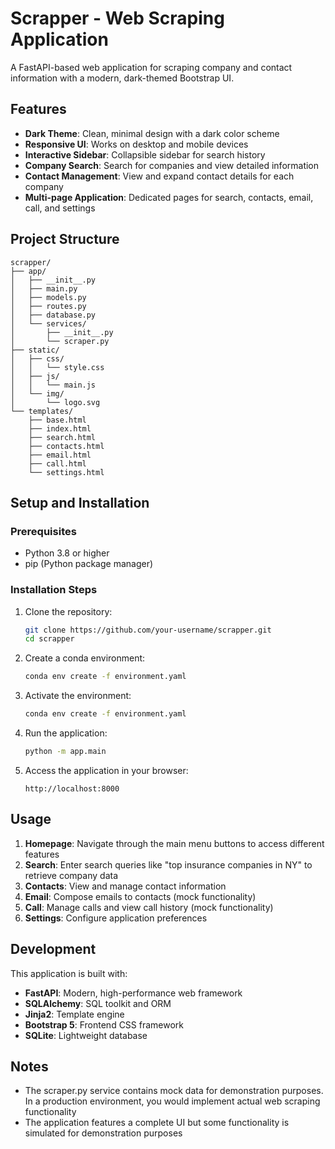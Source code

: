 # Scrapper - Web Scraping Application

A FastAPI-based web application for scraping company and contact information with a modern, dark-themed Bootstrap UI.

## Features

- **Dark Theme**: Clean, minimal design with a dark color scheme
- **Responsive UI**: Works on desktop and mobile devices
- **Interactive Sidebar**: Collapsible sidebar for search history
- **Company Search**: Search for companies and view detailed information
- **Contact Management**: View and expand contact details for each company
- **Multi-page Application**: Dedicated pages for search, contacts, email, call, and settings

## Project Structure

```
scrapper/
├── app/
│   ├── __init__.py
│   ├── main.py
│   ├── models.py
│   ├── routes.py
│   ├── database.py
│   └── services/
│       ├── __init__.py
│       └── scraper.py
├── static/
│   ├── css/
│   │   └── style.css
│   ├── js/
│   │   └── main.js
│   └── img/
│       └── logo.svg
└── templates/
    ├── base.html
    ├── index.html
    ├── search.html
    ├── contacts.html
    ├── email.html
    ├── call.html
    └── settings.html
```

## Setup and Installation

### Prerequisites

- Python 3.8 or higher
- pip (Python package manager)

### Installation Steps

1. Clone the repository:
   ```bash
   git clone https://github.com/your-username/scrapper.git
   cd scrapper
   ```

2. Create a conda environment:
   ```bash
   conda env create -f environment.yaml
   ```
3. Activate the environment:
   ```bash
   conda env create -f environment.yaml
   ```

4. Run the application:
   ```bash
   python -m app.main
   ```

5. Access the application in your browser:
   ```
   http://localhost:8000
   ```

## Usage

1. **Homepage**: Navigate through the main menu buttons to access different features
2. **Search**: Enter search queries like "top insurance companies in NY" to retrieve company data
3. **Contacts**: View and manage contact information
4. **Email**: Compose emails to contacts (mock functionality)
5. **Call**: Manage calls and view call history (mock functionality)
6. **Settings**: Configure application preferences

## Development

This application is built with:

- **FastAPI**: Modern, high-performance web framework
- **SQLAlchemy**: SQL toolkit and ORM
- **Jinja2**: Template engine
- **Bootstrap 5**: Frontend CSS framework
- **SQLite**: Lightweight database

## Notes

- The scraper.py service contains mock data for demonstration purposes. In a production environment, you would implement actual web scraping functionality
- The application features a complete UI but some functionality is simulated for demonstration purposes